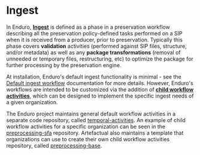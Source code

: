 # Ingest

In Enduro, **[Ingest](../glossary.md#ingest)** is defined as a phase in a
preservation workflow describing all the preservation policy-defined tasks
performed on a SIP when it is received from a producer, prior to preservation.
Typically this phase covers **validation** activities (performed against SIP
files, structure, and/or metadata) as well as any **package transformations**
(removal of unneeded or temporary files, restructuring, etc) to optimize the
package for further processing by the preservation engine.

At installation, Enduro's default ingest functionality is minimal - see the
[Default ingest workflow](managing-ingest-workflows.md#default-ingest-workflow)
documentation for more details. However, Enduro's workflows are intended to be
customized via the addition of **[child workflow activities][child workflow]**,
which can be designed to implement the specific ingest needs of a given
organization.

The Enduro project maintains general default workflow activities in a separate
code repository, called [temporal-activities][temporal-activities]. An example
of child workflow activities for a specific organization can be seen in the
[preprocessing-sfa][preprocessing-sfa] repository. Artefactual also maintains a
template that organizations can use to create their own child workflow
activities repository, called [preprocessing-base][preprocessing-base].

[child workflow]: ../../dev-manual/preprocessing.md
[preprocessing-base]: https://github.com/artefactual-sdps/preprocessing-base
[preprocessing-sfa]: https://github.com/artefactual-sdps/preprocessing-sfa
[temporal-activities]: https://github.com/artefactual-sdps/temporal-activities
